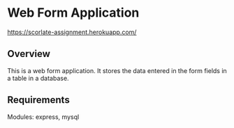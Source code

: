 # Web Form Application

https://scorlate-assignment.herokuapp.com/

Overview
--------
This is a web form application. It stores the data entered in the form fields in a table in a database.

Requirements
------------
Modules: express, mysql



